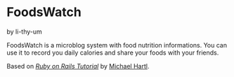 # FoodsWatch
by li-thy-um

FoodsWatch is a microblog system with food nutrition informations.
You can use it to record you daily calories and share your foods with your friends.
 

Based on [*Ruby on Rails Tutorial*](http://railstutorial.org/)
by [Michael Hartl](http://michaelhartl.com/).
